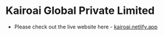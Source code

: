# Kairoai Global Private Limited
- Please check out the live website here - [kairoai.netlify.app](https://kairoai.netlify.app/)
